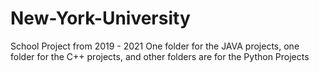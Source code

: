 # New-York-University
School Project from 2019 - 2021
One folder for the JAVA projects, one folder for the C++ projects, and other folders are for the Python Projects

